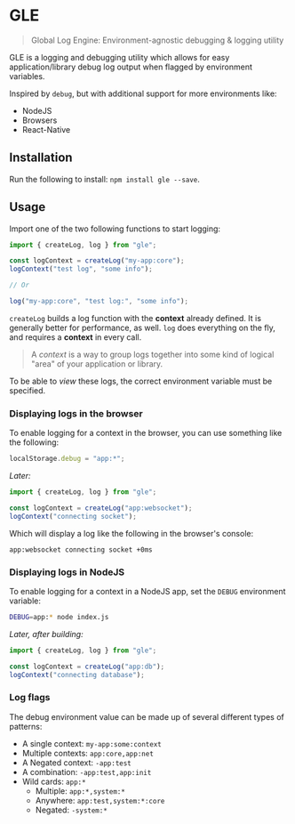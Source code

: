 # GLE
> Global Log Engine: Environment-agnostic debugging & logging utility

GLE is a logging and debugging utility which allows for easy application/library debug log output when flagged by environment variables.

Inspired by `debug`, but with additional support for more environments like:
 * NodeJS
 * Browsers
 * React-Native

## Installation

Run the following to install: `npm install gle --save`.

## Usage

Import one of the two following functions to start logging:

```typescript
import { createLog, log } from "gle";

const logContext = createLog("my-app:core");
logContext("test log", "some info");

// Or

log("my-app:core", "test log:", "some info");
```

`createLog` builds a log function with the **context** already defined. It is generally better for performance, as well. `log` does everything on the fly, and requires a **context** in every call.

> A _context_ is a way to group logs together into some kind of logical "area" of your application or library.

To be able to _view_ these logs, the correct environment variable must be specified.

### Displaying logs in the browser

To enable logging for a context in the browser, you can use something like the following:

```typescript
localStorage.debug = "app:*";
```

_Later:_

```typescript
import { createLog, log } from "gle";

const logContext = createLog("app:websocket");
logContext("connecting socket");
```

Which will display a log like the following in the browser's console:

```
app:websocket connecting socket +0ms
```

### Displaying logs in NodeJS

To enable logging for a context in a NodeJS app, set the `DEBUG` environment variable:

```bash
DEBUG=app:* node index.js
```

_Later, after building:_

```typescript
import { createLog, log } from "gle";

const logContext = createLog("app:db");
logContext("connecting database");
```

### Log flags

The debug environment value can be made up of several different types of patterns:

 * A single context: `my-app:some:context`
 * Multiple contexts: `app:core,app:net`
 * A Negated context: `-app:test`
 * A combination: `-app:test,app:init`
 * Wild cards: `app:*`
   * Multiple: `app:*,system:*`
   * Anywhere: `app:test,system:*:core`
   * Negated: `-system:*`
